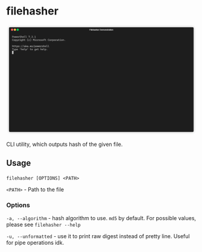 # filehasher

![filehasher demonstration](filehasher_demo.gif)

CLI utility, which outputs hash of the given file.

## Usage

`filehasher [OPTIONS] <PATH>`

`<PATH>` - Path to the file

### Options

`-a, --algorithm` - hash algorithm to use. `md5` by default.
For possible values, please see `filehasher --help`

`-u, --unformatted` - use it to print raw digest instead of pretty line.
Useful for pipe operations idk.
